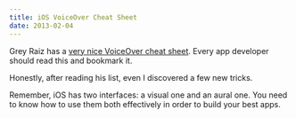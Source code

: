 ```yaml
---
title: iOS VoiceOver Cheat Sheet
date: 2013-02-04
---
```


Grey Raiz has a [very nice VoiceOver cheat sheet](http://www.raizlabs.com/blog/2012/12/18/ios-voiceover-getting-started-guide/). Every app developer should read this and bookmark it.

Honestly, after reading his list, even I discovered a few new tricks.

Remember, iOS has two interfaces: a visual one and an aural one. You need to know how to use them both effectively in order to build your best apps.
